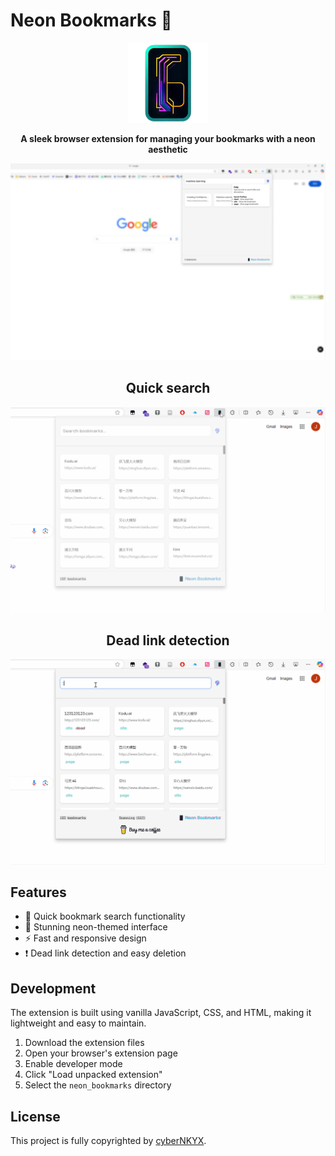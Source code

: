 # Neon Bookmarks 🌟

<div align="center">
  <img src="neon_bookmarks/logo_128x128.png" alt="Neon Bookmarks Logo" width="128" height="128"/>
  
  <b>A sleek browser extension for managing your bookmarks with a neon aesthetic</b>
</div>

![Screenshot](screenshot.png)

<div align="center">
<h2>Quick search</h2>
</div>

![search](quick_search.gif)

<div align="center">
<h2>Dead link detection</h2>
</div>

![dead](scan_deadlink.gif)

## Features

- 🎯 Quick bookmark search functionality
- 🎨 Stunning neon-themed interface
- ⚡ Fast and responsive design
- ❗ Dead link detection and easy deletion

## Development

The extension is built using vanilla JavaScript, CSS, and HTML, making it lightweight and easy to maintain.

1. Download the extension files
2. Open your browser's extension page
3. Enable developer mode
4. Click "Load unpacked extension"
5. Select the `neon_bookmarks` directory

## License

This project is fully copyrighted by [cyberNKYX](https://github.com/cyberNKYX).